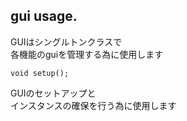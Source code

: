 
## gui usage.
GUIはシングルトンクラスで    
各機能のguiを管理する為に使用します    

```
void setup();
```
GUIのセットアップと    
インスタンスの確保を行う為に使用します    
